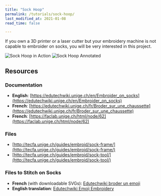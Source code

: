 ```yaml
---
title: "Sock Hoop"
permalink: /tutorials/sock-hoop/
last_modified_at: 2021-01-08
read_time: false

---
```

If you own a 3D printer or a laser cutter but your embroidery machine is not capable to embroider on socks, you will be very interested in this project.

![Sock Hoop in Action](/assets/images/tutorials/sock-hoop/sock-hoop-in-action.jpg)
![Sock Hoop Annotated](/assets/images/tutorials/sock-hoop/sock-hoop-annotated.jpg)

## Resources

### Documentation

* **English**: [https://edutechwiki.unige.ch/en/Embroider_on_socks](https://edutechwiki.unige.ch/en/Embroider_on_socks)
* **French**: [https://edutechwiki.unige.ch/fr/Broder_sur_une_chaussette](https://edutechwiki.unige.ch/fr/Broder_sur_une_chaussette)
* **French**: [https://faclab.unige.ch/html/node/62](https://faclab.unige.ch/html/node/62)

### Files

* [http://tecfa.unige.ch/guides/embroid/sock-frame/](http://tecfa.unige.ch/guides/embroid/sock-frame/)
* [http://tecfa.unige.ch/guides/embroid/sock-tool/](http://tecfa.unige.ch/guides/embroid/sock-tool/)

### Files to Stitch on Socks

* **French** (with downloadable SVGs): [Edutechwiki broder un emoji](https://edutechwiki.unige.ch/fr/InkStitch_-_broder_un_emoji)
* **English translation**: [Edutechwiki Emoji Embroidery](https://edutechwiki.unige.ch/en/InkStitch_-_emoji_embroidery)
